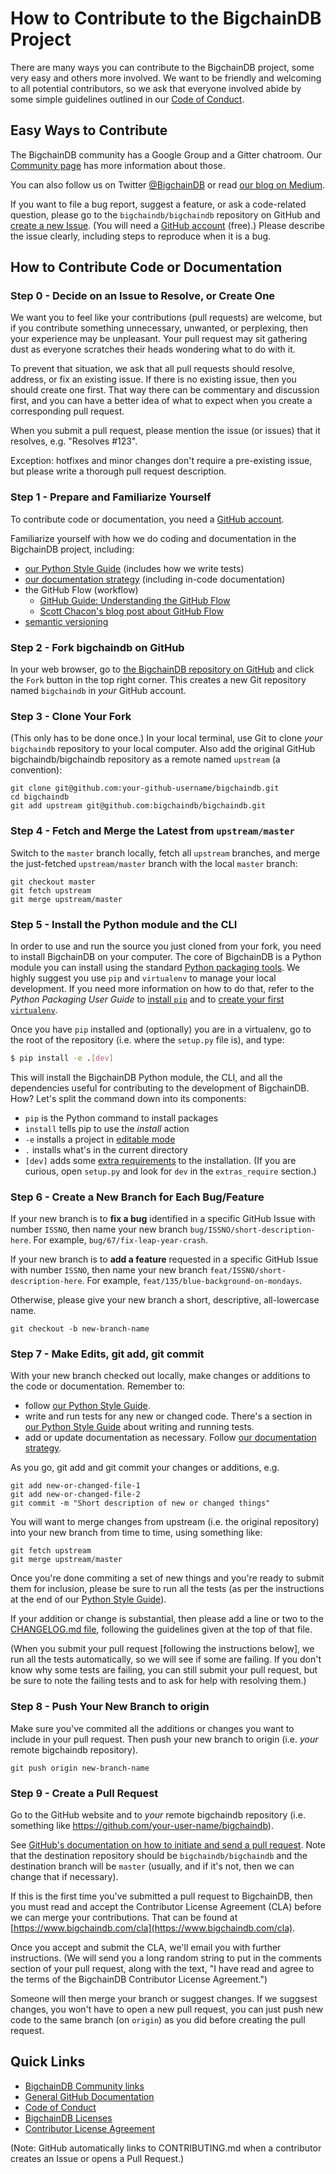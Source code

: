 # How to Contribute to the BigchainDB Project

There are many ways you can contribute to the BigchainDB project, some very easy and others more involved. We want to be friendly and welcoming to all potential contributors, so we ask that everyone involved abide by some simple guidelines outlined in our [Code of Conduct](./CODE_OF_CONDUCT.md).

## Easy Ways to Contribute

The BigchainDB community has a Google Group and a Gitter chatroom. Our [Community page](https://www.bigchaindb.com/community) has more information about those.

You can also follow us on Twitter [@BigchainDB](https://twitter.com/BigchainDB) or read [our blog on Medium](https://medium.com/the-bigchaindb-blog).

If you want to file a bug report, suggest a feature, or ask a code-related question, please go to the `bigchaindb/bigchaindb` repository on GitHub and [create a new Issue](https://github.com/bigchaindb/bigchaindb/issues/new). (You will need a [GitHub account](https://github.com/signup/free) (free).) Please describe the issue clearly, including steps to reproduce when it is a bug.

## How to Contribute Code or Documentation

### Step 0 - Decide on an Issue to Resolve, or Create One

We want you to feel like your contributions (pull requests) are welcome, but if you contribute something unnecessary, unwanted, or perplexing, then your experience may be unpleasant. Your pull request may sit gathering dust as everyone scratches their heads wondering what to do with it.

To prevent that situation, we ask that all pull requests should resolve, address, or fix an existing issue. If there is no existing issue, then you should create one first. That way there can be commentary and discussion first, and you can have a better idea of what to expect when you create a corresponding pull request.

When you submit a pull request, please mention the issue (or issues) that it resolves, e.g. "Resolves #123".

Exception: hotfixes and minor changes don't require a pre-existing issue, but please write a thorough pull request description.

### Step 1 - Prepare and Familiarize Yourself

To contribute code or documentation, you need a [GitHub account](https://github.com/signup/free).

Familiarize yourself with how we do coding and documentation in the BigchainDB project, including:

* [our Python Style Guide](PYTHON_STYLE_GUIDE.md) (includes how we write tests)
* [our documentation strategy](./docs/README.md) (including in-code documentation)
* the GitHub Flow (workflow)
    * [GitHub Guide: Understanding the GitHub Flow](https://guides.github.com/introduction/flow/)
    * [Scott Chacon's blog post about GitHub Flow](http://scottchacon.com/2011/08/31/github-flow.html)
* [semantic versioning](http://semver.org/)

### Step 2 - Fork bigchaindb on GitHub

In your web browser, go to [the BigchainDB repository on GitHub](https://github.com/bigchaindb/bigchaindb) and click the `Fork` button in the top right corner. This creates a new Git repository named `bigchaindb` in _your_ GitHub account.

### Step 3 - Clone Your Fork

(This only has to be done once.) In your local terminal, use Git to clone _your_ `bigchaindb` repository to your local computer. Also add the original GitHub bigchaindb/bigchaindb repository as a remote named `upstream` (a convention):
```text
git clone git@github.com:your-github-username/bigchaindb.git
cd bigchaindb
git add upstream git@github.com:bigchaindb/bigchaindb.git
```

### Step 4 - Fetch and Merge the Latest from `upstream/master`

Switch to the `master` branch locally, fetch all `upstream` branches, and merge the just-fetched `upstream/master` branch with the local `master` branch:
```text
git checkout master
git fetch upstream
git merge upstream/master
```

### Step 5 - Install the Python module and the CLI

In order to use and run the source you just cloned from your fork, you need to install BigchainDB on your computer.
The core of BigchainDB is a Python module you can install using the standard [Python packaging tools](http://python-packaging-user-guide.readthedocs.org/en/latest/).
We highly suggest you use `pip` and `virtualenv` to manage your local development.
If you need more information on how to do that, refer to the *Python Packaging User Guide* to [install `pip`](http://python-packaging-user-guide.readthedocs.org/en/latest/installing/#requirements-for-installing-packages) and to [create your first `virtualenv`](http://python-packaging-user-guide.readthedocs.org/en/latest/installing/#creating-virtual-environments).

Once you have `pip` installed and (optionally) you are in a virtualenv, go to the root of the repository (i.e. where the `setup.py` file is), and type:
```bash
$ pip install -e .[dev]
```

This will install the BigchainDB Python module, the CLI, and all the dependencies useful for contributing to the development of BigchainDB.
How? Let's split the command down into its components:
 - `pip` is the Python command to install packages
 - `install` tells pip to use the *install* action
 - `-e` installs a project in [editable mode](https://pip.pypa.io/en/stable/reference/pip_install/#editable-installs)
 - `.` installs what's in the current directory
 - `[dev]` adds some [extra requirements](https://pythonhosted.org/setuptools/setuptools.html#declaring-extras-optional-features-with-their-own-dependencies) to the installation. (If you are curious, open `setup.py` and look for `dev` in the `extras_require` section.)


### Step 6 - Create a New Branch for Each Bug/Feature

If your new branch is to **fix a bug** identified in a specific GitHub Issue with number `ISSNO`, then name your new branch `bug/ISSNO/short-description-here`. For example, `bug/67/fix-leap-year-crash`.

If your new branch is to **add a feature** requested in a specific GitHub Issue with number `ISSNO`, then name your new branch `feat/ISSNO/short-description-here`. For example, `feat/135/blue-background-on-mondays`.

Otherwise, please give your new branch a short, descriptive, all-lowercase name.
```text
git checkout -b new-branch-name
```

### Step 7 - Make Edits, git add, git commit

With your new branch checked out locally, make changes or additions to the code or documentation. Remember to:

* follow [our Python Style Guide](PYTHON_STYLE_GUIDE.md).
* write and run tests for any new or changed code. There's a section in [our Python Style Guide](PYTHON_STYLE_GUIDE.md) about writing and running tests.
* add or update documentation as necessary. Follow [our documentation strategy](./docs/README.md).

As you go, git add and git commit your changes or additions, e.g.
```text
git add new-or-changed-file-1
git add new-or-changed-file-2
git commit -m "Short description of new or changed things"
```

You will want to merge changes from upstream (i.e. the original repository) into your new branch from time to time, using something like:
```text
git fetch upstream
git merge upstream/master
```

Once you're done commiting a set of new things and you're ready to submit them for inclusion, please be sure to run all the tests (as per the instructions at the end of our [Python Style Guide](PYTHON_STYLE_GUIDE.md)).

If your addition or change is substantial, then please add a line or two to the [CHANGELOG.md file](https://github.com/bigchaindb/bigchaindb/blob/master/CHANGELOG.md), following the guidelines given at the top of that file.

(When you submit your pull request [following the instructions below], we run all the tests automatically, so we will see if some are failing. If you don't know why some tests are failing, you can still submit your pull request, but be sure to note the failing tests and to ask for help with resolving them.)

### Step 8 - Push Your New Branch to origin

Make sure you've commited all the additions or changes you want to include in your pull request. Then push your new branch to origin (i.e. _your_ remote bigchaindb repository).
```text
git push origin new-branch-name
```

### Step 9 - Create a Pull Request 

Go to the GitHub website and to _your_ remote bigchaindb repository (i.e. something like https://github.com/your-user-name/bigchaindb). 

See [GitHub's documentation on how to initiate and send a pull request](https://help.github.com/articles/using-pull-requests/). Note that the destination repository should be `bigchaindb/bigchaindb` and the destination branch will be `master` (usually, and if it's not, then we can change that if necessary).

If this is the first time you've submitted a pull request to BigchainDB, then you must read and accept the Contributor License Agreement (CLA) before we can merge your contributions. That can be found at [https://www.bigchaindb.com/cla](https://www.bigchaindb.com/cla).

Once you accept and submit the CLA, we'll email you with further instructions. (We will send you a long random string to put in the comments section of your pull request, along with the text, "I have read and agree to the terms of the BigchainDB Contributor License Agreement.")

Someone will then merge your branch or suggest changes. If we suggsest changes, you won't have to open a new pull request, you can just push new code to the same branch (on `origin`) as you did before creating the pull request.

## Quick Links

* [BigchainDB Community links](https://www.bigchaindb.com/community)
* [General GitHub Documentation](https://help.github.com/)
* [Code of Conduct](./CODE_OF_CONDUCT.md)
* [BigchainDB Licenses](./LICENSES.md)
* [Contributor License Agreement](https://www.bigchaindb.com/cla)

(Note: GitHub automatically links to CONTRIBUTING.md when a contributor creates an Issue or opens a Pull Request.)
